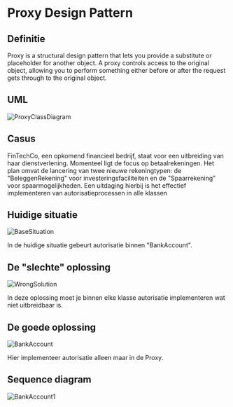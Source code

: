 # Proxy Design Pattern

## Definitie

Proxy is a structural design pattern that lets you provide a substitute or placeholder for another object. A proxy controls access to the original object, allowing you to perform something either before or after the request gets through to the original object.

## UML

![ProxyClassDiagram](/uploads/ba3770c472eac17e0d1dce92ce3c38b9/ProxyClassDiagram.png)

## Casus 

FinTechCo, een opkomend financieel bedrijf, staat voor een uitbreiding van haar dienstverlening. Momenteel ligt de focus op betaalrekeningen. Het plan omvat de lancering van twee nieuwe rekeningtypen: de "BeleggenRekening" voor investeringsfaciliteiten en de "Spaarrekening" voor spaarmogelijkheden. Een uitdaging hierbij is het effectief implementeren van autorisatieprocessen in alle klassen

## Huidige situatie

![BaseSituation](/uploads/e59f9fee7a62136afb965514be6b6bb3/BaseSituation.png)

In de huidige situatie gebeurt autorisatie binnen "BankAccount".

## De "slechte" oplossing

![WrongSolution](/uploads/4a5809dfacc967e6049f1e3c87e94a4c/WrongSolution.png)

In deze oplossing moet je binnen elke klasse autorisatie implementeren wat niet uitbreidbaar is.

## De goede oplossing

![BankAccount](/uploads/18e0490ade95591ce91b3838df732b43/BankAccount.png)

Hier implementeer autorisatie alleen maar in de Proxy.

## Sequence diagram

![BankAccount1](/uploads/5057347cf0e80043f2562411e918ec00/BankAccount1.png)

